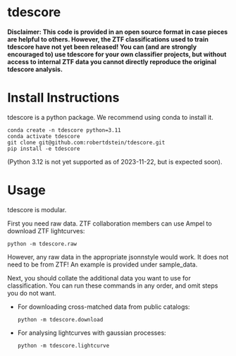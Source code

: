 # tdescore

**Disclaimer: This code is provided in an open source format in case pieces are helpful to others. 
However, the ZTF classifications used to train tdescore have not yet been released! 
You can (and are strongly encouraged to) use tdescore for your own classifier projects, 
but without access to internal ZTF data you cannot directly reproduce the original tdescore analysis.**

# Install Instructions

tdescore is a python package. We recommend using conda to install it.

```commandline
conda create -n tdescore python=3.11
conda activate tdescore
git clone git@github.com:robertdstein/tdescore.git
pip install -e tdescore
```
(Python 3.12 is not yet supported as of 2023-11-22, but is expected soon).

# Usage

tdescore is modular.

First you need raw data. ZTF collaboration members can use Ampel to download ZTF lightcurves:

```commandline
python -m tdescore.raw
```

However, any raw data in the appropriate jsonnstyle would work. 
It does not need to be from ZTF! An example is provided under sample_data.

Next, you should collate the additional data you want to use for classification. 
You can run these commands in any order, and omit steps you do not want.

* For downloading cross-matched data from public catalogs:
    ```commandline
    python -m tdescore.download
    ```

* For analysing lightcurves with gaussian processes: 
    ```commandline
    python -m tdescore.lightcurve
    ```
